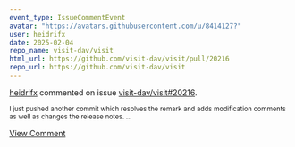 ```yaml
---
event_type: IssueCommentEvent
avatar: "https://avatars.githubusercontent.com/u/8414127?"
user: heidrifx
date: 2025-02-04
repo_name: visit-dav/visit
html_url: https://github.com/visit-dav/visit/pull/20216
repo_url: https://github.com/visit-dav/visit
---
```


<a href='https://github.com/heidrifx' target='_blank'>heidrifx</a> commented on issue <a href='https://github.com/visit-dav/visit/pull/20216' target='_blank'>visit-dav/visit#20216</a>.

<small>I just pushed another commit which resolves the remark and adds modification comments as well as changes the release notes....</small>

<a href='https://github.com/visit-dav/visit/pull/20216' target='_blank'>View Comment</a>